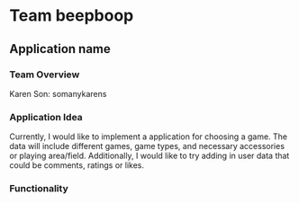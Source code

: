# Team beepboop
## Application name
### Team Overview 
Karen Son: somanykarens

### Application Idea 
Currently, I would like to implement a application for choosing a game. The data will include different games, game types, and necessary accessories or playing area/field. Additionally, I would like to try adding in user data that could be comments, ratings or likes.

### Functionality 
